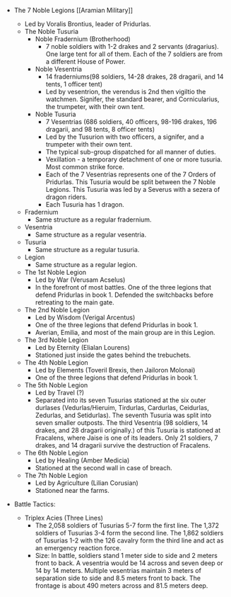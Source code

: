 - The 7 Noble Legions [[Aramian Military]]
	- Led by Voralis Brontius, leader of Pridurlas.
	- The Noble Tusuria
		- Noble Fradernium (Brotherhood)
			- 7 noble soldiers with 1-2 drakes and 2 servants (dragarius). One large tent for all of them. Each of the 7 soldiers are from a different House of Power.
		- Noble Vesentria
			- 14 fraderniums(98 soldiers, 14-28 drakes, 28 dragarii, and 14 tents, 1 officer tent)
			- Led by vesentrion, the verendus is 2nd then vigiltio the watchmen. Signifer, the standard bearer, and Cornicularius, the trumpeter, with their own tent.
		- Noble Tusuria
			- 7 Vesentrias (686 soldiers, 40 officers, 98-196 drakes, 196 dragarii, and 98 tents, 8 officer tents)
			- Led by the Tusurion with two officers, a signifer, and a trumpeter with their own tent.
			- The typical sub-group dispatched for all manner of duties.
			- Vexillation - a temporary detachment of one or more tusuria. Most common strike force.
			- Each of the 7 Vesentrias represents one of the 7 Orders of Pridurlas. This Tusuria would be split between the 7 Noble Legions. This Tusuria was led by a Severus with a sezera of dragon riders.
			- Each Tusuria has 1 dragon.
	- Fradernium
		- Same structure as a regular fradernium.
	- Vesentria
		- Same structure as a regular vesentria.
	- Tusuria
		- Same structure as a regular tusuria.
	- Legion
		- Same structure as a regular legion.
	- The 1st Noble Legion
		- Led by War (Verusam Acselus)
		- In the forefront of most battles. One of the three legions that defend Pridurlas in book 1. Defended the switchbacks before retreating to the main gate.
	- The 2nd Noble Legion
		- Led by Wisdom (Verigal Arcentus)
		- One of the three legions that defend Pridurlas in book 1.
		- Averian, Emilia, and most of the main group are in this Legion.
	- The 3rd Noble Legion
		- Led by Eternity (Elialan Lourens)
		- Stationed just inside the gates behind the trebuchets.
	- The 4th Noble Legion
		- Led by Elements (Toveril Brexis, then Jailoron Molonai)
		- One of the three legions that defend Pridurlas in book 1.
	- The 5th Noble Legion
		- Led by Travel (?)
		- Separated into its seven Tusurias stationed at the six outer durlases (Vedurlas/Hieruim, Tirdurlas, Cardurlas, Ceidurlas, Zedurlas, and Setidurlas). The seventh Tusuria was split into seven smaller outposts. The third Vesentria (98 soldiers, 14 drakes, and 28 dragarii originally.) of this Tusuria is stationed at Fracalens, where Jaise is one of its leaders. Only 21 soldiers, 7 drakes, and 14 dragarii survive the destruction of Fracalens.
	- The 6th Noble Legion
		- Led by Healing (Amber Medicia)
		- Stationed at the second wall in case of breach.
	- The 7th Noble Legion
		- Led by Agriculture (Lilian Corusian)
		- Stationed near the farms.

- Battle Tactics:
	- Triplex Acies (Three Lines)
		- The 2,058 soldiers of Tusurias 5-7 form the first line. The 1,372 soldiers of Tusurias 3-4 form the second line. The 1,862 soldiers of Tusurias 1-2 with the 126 cavalry form the third line and act as an emergency reaction force.
		- Size: In battle, soldiers stand 1 meter side to side and 2 meters front to back. A vesentria would be 14 across and seven deep or 14 by 14 meters. Multiple vesentrias maintain 3 meters of separation side to side and 8.5 meters front to back. The frontage is about 490 meters across and 81.5 meters deep.